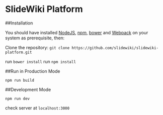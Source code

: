 # SlideWiki Platform

##Installation

You should have installed [NodeJS](https://nodejs.org/), [npm](https://github.com/npm/npm), [bower](http://bower.io/) and [Webpack](https://webpack.github.io/) on your system as prerequisite, then:

Clone the repository: `git clone https://github.com/slidewiki/slidewiki-platform.git`

run `bower install`
run `npm install`

##Run in Production Mode

`npm run build`


##Development Mode

`npm run dev`

check server at `localhost:3000`
